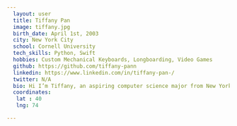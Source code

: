 ```yaml
---
  layout: user
  title: Tiffany Pan
  image: tiffany.jpg
  birth_date: April 1st, 2003
  city: New York City
  school: Cornell University
  tech_skills: Python, Swift
  hobbies: Custom Mechanical Keyboards, Longboarding, Video Games
  github: https://github.com/tiffany-pann
  linkedin: https://www.linkedin.com/in/tiffany-pan-/
  twitter: N/A
  bio: Hi I’m Tiffany, an aspiring computer science major from New York City. I’ve had most of my experience in Swift, and love building apps that make the world go round. I’m a rising sophomore this year and look forward to growing my skills.
  coordinates:
   lat : 40
   lng: 74

---
```

